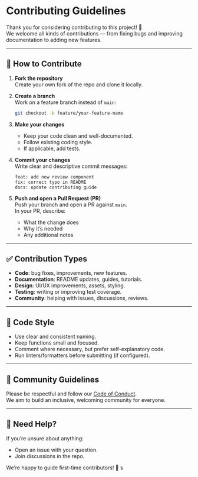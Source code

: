 # Contributing Guidelines

Thank you for considering contributing to this project! 🎉  
We welcome all kinds of contributions — from fixing bugs and improving documentation to adding new features.

---

## 📌 How to Contribute

1. **Fork the repository**  
   Create your own fork of the repo and clone it locally.

2. **Create a branch**  
   Work on a feature branch instead of `main`:
   ```bash
   git checkout -b feature/your-feature-name
   ```

3. **Make your changes**  
   - Keep your code clean and well-documented.  
   - Follow existing coding style.  
   - If applicable, add tests.

4. **Commit your changes**  
   Write clear and descriptive commit messages:
   ```
   feat: add new review component
   fix: correct typo in README
   docs: update contributing guide
   ```

5. **Push and open a Pull Request (PR)**  
   Push your branch and open a PR against `main`.  
   In your PR, describe:
   - What the change does  
   - Why it’s needed  
   - Any additional notes  

---

## ✅ Contribution Types

- **Code**: bug fixes, improvements, new features.  
- **Documentation**: README updates, guides, tutorials.  
- **Design**: UI/UX improvements, assets, styling.  
- **Testing**: writing or improving test coverage.  
- **Community**: helping with issues, discussions, reviews.  

---

## 📖 Code Style

- Use clear and consistent naming.  
- Keep functions small and focused.  
- Comment where necessary, but prefer self-explanatory code.  
- Run linters/formatters before submitting (if configured).  

---

## 🤝 Community Guidelines

Please be respectful and follow our [Code of Conduct](CODE_OF_CONDUCT.md).  
We aim to build an inclusive, welcoming community for everyone.  

---

## 🙌 Need Help?

If you’re unsure about anything:
- Open an issue with your question.  
- Join discussions in the repo.  

We’re happy to guide first-time contributors! 🚀
s